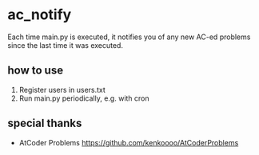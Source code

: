 # ac_notify

Each time main.py is executed, it notifies you of any new AC-ed problems since the last time it was executed.

## how to use

1. Register users in users.txt
2. Run main.py periodically, e.g. with cron

## special thanks

* AtCoder Problems https://github.com/kenkoooo/AtCoderProblems
